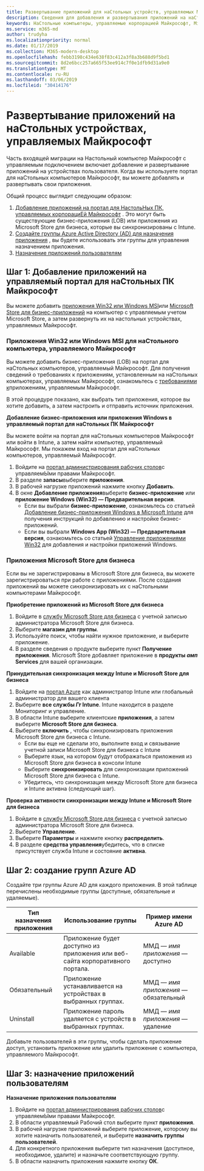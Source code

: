 ```yaml
---
title: Развертывание приложений для наСтольных устройств, управляемых Майкрософт
description: Сведения для добавления и развертывания приложений на наСтольных устройствах, управляемых корпорацией Майкрософт.
keywords: НаСтольные компьютеры, управляемые корпорацией Майкрософт, Microsoft 365, служба, документация, приложения, бизнес-приложения, бизнес-приложения
ms.service: m365-md
author: trudyha
ms.localizationpriority: normal
ms.date: 01/17/2019
ms.collection: M365-modern-desktop
ms.openlocfilehash: febb3198c434e638f83c412a3f8a3b688d9f5bd1
ms.sourcegitcommit: 8d2e6bcc257a665f53ee914c7f0e1dfb9d31a9e0
ms.translationtype: MT
ms.contentlocale: ru-RU
ms.lasthandoff: 03/06/2019
ms.locfileid: "30414176"
---
```

# <a name="deploy-apps-to-microsoft-managed-desktop-devices"></a>Развертывание приложений на наСтольных устройствах, управляемых Майкрософт
Часть входящей миграции на Настольный компьютер Майкрософт с управляемым подключением включает добавление и развертывание приложений на устройствах пользователя. Когда вы используете портал для наСтольных компьютеров Майкрософт, вы можете добавлять и развертывать свои приложения. 

Общий процесс выглядит следующим образом:
1. [Добавление приложений на портал для НастольНых ПК, управляемых корпорациЕй Майкрософт](#1) . Это могут быть существующие бизнес-приложения (LOB) или приложения из Microsoft Store для бизнеса, которые вы синхронизированы с Intune. 
2. [Создайте группы Azure Active Directory (AD) для назначения приложения](#2) , вы будете использовать эти группы для управления назначением приложения.
3. [Назначение приложений пользователям](#3)

<span id="1" />

## <a name="step-1-add-apps-to-microsoft-managed-desktop-portal"></a>Шаг 1: Добавление приложений на управляемый портал для наСтольных ПК Майкрософт
Вы можете добавить [приложения Win32 или Windows MSI](#lob-apps)или [Microsoft Store для бизнес-приложений](#msfb-apps) на компьютер с управляемым учетом Microsoft Store, а затем развернуть их на настольных устройствах, управляемых Майкрософт.

<span id="lob-apps">

###  <a name="win32-or-windows-msi-based-apps-to-microsoft-managed-desktop"></a>Приложения Win32 или Windows MSI для наСтольного компьютера, управляемого Майкрософт

Вы можете добавить бизнес-приложения (LOB) на портал для наСтольных компьютеров, управляемый Майкрософт. Для получения сведений о требованиях к приложениям, установленным на наСтольных компьютерах, управляемых Майкрософт, ознакомьтесь с [требованиями к](https://docs.microsoft.com/microsoft-365/managed-desktop/service-description/mmd-app-requirements)приложениям, управляемым Майкрософт.

В этой процедуре показано, как выбрать тип приложения, которое вы хотите добавить, а затем настроить и отправить источник приложения. 

**Добавление бизнес-приложения или приложения Windows в управляемый портал для наСтольных ПК Майкрософт**

Вы можете войти на портал для наСтольных компьютеров Майкрософт или войти в Intune, а затем найти компьютер, управляемый Майкрософт. Мы покажем вход на портал для наСтольных компьютеров, управляемый Майкрософт. 

1.  Войдите на [портал администрирования рабочих столов](http://aka.ms/mmdportal)с управляемЫми правами Майкрософт. 
2.  В разделе **запасы**выберите **приложения**.
3.  В рабочей нагрузке приложений нажмите кнопку **Добавить**.
4.  В окне **Добавление приложения**выберите **бизнес-приложение** или **приложение Windows (Win32) — Предварительная версия**.
    - Если вы выбрали **бизнес-приложение**, ознакомьтесь со статьей [Добавление бизнес-приложения Windows в Microsoft Intune](https://docs.microsoft.com/intune/lob-apps-windows) для получения инструкций по добавлению и настройке бизнес-приложений.
    - Если вы выбрали **Windows App (Win32) — Предварительная версия**, ознакомьтесь со статьей [Управление приложениями Win32](https://docs.microsoft.com/intune/apps-win32-app-management) для добавления и настройки приложений Windows.

<span id="msfb-apps">

### <a name="microsoft-store-for-business-apps"></a>Приложения Microsoft Store для бизнеса
Если вы не зарегистрированы в Microsoft Store для бизнеса, вы можете зарегистрироваться при работе с приложениями. После создания приложений вы можете синхронизировать их с наСтольными компьютерами Майкрософт. 

**Приобретение приложений из Microsoft Store для бизнеса**

1. Войдите в [службу Microsoft Store для бизнеса](https://businessstore.microsoft.com) с учетной записью администратора Microsoft Store для бизнеса.
2. Выберите **магазин для группы**.
3. Используйте поиск, чтобы найти нужное приложение, и выберите приложение.
4. В разделе сведения о продукте выберите пункт **Получение приложения**. Microsoft Store добавляет приложение в **продукты _амп_ Services** для вашей организации.

**Принудительная синхронизация между Intune и Microsoft Store для бизнеса**
1. Войдите на [портал Azure](https://portal.azure.com/) как администратор Intune или глобальный администратор для вашего клиента
2. Выберите **все службы _Гт_ Intune**. Intune находится в разделе Мониторинг и управление.
3. В области Intune выберите клиентские **приложения**, а затем выберите **Microsoft Store для бизнеса**.
4. Выберите **включить** , чтобы синхронизировать приложения Microsoft Store для бизнеса с Intune.
    - Если вы еще не сделали это, выполните вход и связывание учетной записи Microsoft Store для бизнеса с Intune
    - Выберите язык, на котором будут отображаться приложения из Microsoft Store для бизнеса в консоли Intune
    - Выберите **синхронизировать** для синхронизации приложений Microsoft Store для бизнеса с Intune.
    - Убедитесь, что синхронизация между Microsoft Store для бизнеса и Intune активна (следующий шаг). 

**Проверка активности синхронизации между Intune и Microsoft Store для бизнеса**
1. Войдите в [службу Microsoft Store для бизнеса](https://businessstore.microsoft.com) с учетной записью администратора Microsoft Store для бизнеса.
2. Выберите **Управление**.
3. Выберите **Параметры** и нажмите кнопку **распределить**.
4. В разделе **средства управления**убедитесь, что в списке присутствует служба Intune и состояние **активна**.  

<span id="2" />

## <a name="step-2-create-azure-ad-groups"></a>Шаг 2: создание групп Azure AD

Создайте три группы Azure AD для каждого приложения. В этой таблице перечислены необходимые группы (доступные, обязательные и удаляемые). 

Тип назначения приложения |   Использование группы   | Пример имени Azure AD
--- | --- | ---
Available |  Приложение будет доступно из приложения или веб-сайта корпоративного портала. | ММД — *имя приложения* — доступно
Обязательный |  Приложение устанавливается на устройствах в выбранных группах. | ММД — *имя приложения* — обязательный
Uninstall |  Приложение пароль удаляется с устройств в выбранных группах. | ММД — *имя приложения* — удаление

Добавьте пользователей в эти группы, чтобы сделать приложение доступ, установить приложение или удалить приложение с компьютера, управляемого Майкрософт. 

<span id="3" />

## <a name="step-3-assign-apps-to-your-users"></a>Шаг 3: назначение приложений пользователям

**Назначение приложения пользователям**

1. Войдите на [портал администрирования рабочих столов](http://aka.ms/mmdportal)с управляемЫми правами Майкрософт.
2. В области управляемый Рабочий стол выберите пункт **приложения**.
3. В рабочей нагрузке приложений выберите приложение, которому вы хотите назначить пользователей, и выберите **назначить группы пользователей**.
4. Для конкретного приложения выберите тип назначения (доступное, необходимое, удалите) и назначьте соответствующую группу.
5. В области назначить приложения нажмите кнопку **ОК**.

<!--# Preparing apps for Microsoft Managed Desktop

This topic is the target for 2 "Learn more" links in the Admin Portal (aka.ms/app-overview;app-package); also target for link from Online resources (aka.ms/app-overviewmmd-app-prep) do not delete.

Applications: supported/onboard/deployment
 
Microsoft and Microsoft Managed Desktop customers have equally critical, yet different responsibilities around applications used with Microsoft Managed Desktop.

## Microsoft responsibilities
**Office 365 apps**
Microsoft will provide full service for the deployment, update, and support of specific Office 365 apps. All users will receive the base set of Office 365 click to run, 64 bit version of applications included in the device’s image so that a user can quickly become productive. The Project and Visio applications in of the Office 365 suite are licensed separately.  Microsoft Managed Desktop will provide deployment groups allowing the IT Administrator to manage licenses and deploy these applications appropriately for their organization. Microsoft will support end users of these applications through the Microsoft Managed Desktop Support channels.

**Line-of-business apps**
Microsoft provides tooling for IT Administrators to manage and deploy their line-of-business (LOB) applications to end users as a part of the Intune product. Microsoft will support application deployment issues as detailed in [Line-of-business applications](#line-of-business-applications) 

**Deploy with Intune**
Intune will be linked to the **Microsoft Store for Business** during Microsoft Managed Desktop onboarding allowing procured apps to be deployed through Intune. Microsoft will also deploy the web-based version of the Company Portal to end users so that IT Administrators can provide a self-service experience for end users.

**App management**
Microsoft may identify restricted applications which are not suitable for the modern workplace because of their system impact. When such an application is identified Microsoft will notify the customer and that application will need to be removed from the tenant. 

For more information on restricted app behaviors and app requirements, see [Microsoft Managed Desktop app requirements](../service-description/mmd-app-requirements.md)

## Customer responsibilities
The Office 365 Suite is core to Microsoft’s productivity offerings and is included in the Microsoft 365 License for all Microsoft Managed Desktop users. While Microsoft deploys, updates, and supports Office Applications to Microsoft Managed Desktop Devices there are still some areas for which the customer is responsible.
- **Assign licenses** - Customers are responsible for assigning the appropriate licenses to end users for Office 365. 
- **Add users to security groups** - For customers with users who need Project or Visio, the IT administrator must add those users to the appropriate deployment groups. IT administrators are also responsible for managing end of life for those users. 
- **Deploy Office 365 Add Ons** - Customers are responsible for deploying any plugins to the Office 365 suite which are deemed necessary. 

Since line-of-business (LOB) apps are unique for each customer, customers are responsible for managing all applications within their organization not deployed by Microsoft. This includes:
- Deciding which apps are needed and who needs them
- Assigning apps to those users
- Create and maintain Azure Active Directory (AD) groups for managing app assignments 

The customer must upload LOB apps to Intune. They are then responsible for deploying, updating, and decommissioning those applications over their respective lifecycles, as well as managing support for these apps for their users.

## Office applications
As part of the Microsoft 365 E5 license, Office 365 Standard Suite (64 Bit) is deployed by Microsoft. 

For details, see [Microsoft Managed Desktop technologies](../intro/technologies.md) <!--- and the other applications licensed under Office 365 E5 may be deployed by the customer using Intune’s deployment tools.

## Line-of-business applications
This table summarizes responsibilities across the different phases for line-of-business (LOB) applications. 

Application work items |    Customer    | Microsoft
--- | --- | ---
**Onboarding apps** |  |
Identify applications needed for targeted user groups   | ![yes](images/checkmark.png)  |
Create and manage Azure AD groups for app deployment | ![yes](images/checkmark.png) |   
**App Packaging** |  |
Package apps to meet Intune deployment standards |  ![yes](images/checkmark.png) |  
Upload apps to Intune | ![yes](images/checkmark.png)     |
Test apps in Microsoft Managed Desktop environment |    ![yes](images/checkmark.png) |  
Test apps with end users    | ![yes](images/checkmark.png) |    
**Deployment** | |
Manage and assign users to applications  | ![yes](images/checkmark.png)  |
Intune deployment tools delivers application to remote clients| |   ![yes](images/checkmark.png)
Identify and deploy application updates through Intune | ![yes](images/checkmark.png)    |
Unistall and remove applications when they have been retired    | ![yes](images/checkmark.png) |    
**Management** | |
Procure and assign licenses |   ![yes](images/checkmark.png)     |
Provide end-user support for line-of-business apps  | ![yes](images/checkmark.png) |
Manage app settings remotely    | ![yes](images/checkmark.png) |

For information on LOB application requirements, see [Microsoft Managed Desktop application requirements](../service-description/mmd-app-requirements.md)


## Intune application deployment
Application management can be handled through the Microsoft Managed Desktop Admin portal, or through the Intune portal. Intune’s app management portal shows applications deployed for Windows, Android, and iOS. Microsoft Managed Desktop Admin portal limits the view to Windows 10 applications. Both are available through the Azure Portal. 
* [Intune app management basics](https://docs.microsoft.com/intune/app-management)
* [Add apps to Intune](https://docs.microsoft.com/intune/app-management)
   * [Add a line-of-business App](https://docs.microsoft.com/intune/lob-apps-windows)
   * [Add Win32 apps to Intune](https://docs.microsoft.com/intune/apps-win32-app-management)
   * [Add web applications](https://docs.microsoft.com/intune/web-app)
* [Deploy apps](https://docs.microsoft.com/intune/apps-deploy)
   * [Deploy apps to Windows 10](https://docs.microsoft.com/intune/apps-windows-10-app-deploy)
* Company Portal
   * [Deploy the Company Portal](https://docs.microsoft.com/intune/store-apps-company-portal-app)
   * [Configure the Company Portal app](https://docs.microsoft.com/intune/company-portal-app)-->